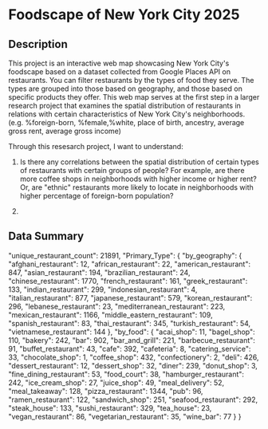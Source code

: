 # Foodscape of New York City 2025

## Description

This project is an interactive web map showcasing New York City's foodscape based on a dataset collected from Google Places API on restaurants. You can filter restaurants by the types of food they serve. The types are grouped into those based on geography, and those based on specific products they offer. This web map serves at the first step in a larger research project that examines the spatial distribution of restaurants in relations with certain characteristics of New York City's neighborhoods. (e.g. %foreign-born, %female,%white, place of birth, ancestry, average gross rent, average gross income) 

Through this resesarch project, I want to understand: 

1) Is there any correlations between the spatial distribution of certain types of restaurants with certain groups of people? For example, are there more coffee shops in neighborhoods with higher income or higher rent? Or, are "ethnic" restaurants more likely to locate in neighborhoods with higher percentage of foreign-born population? 

2) 

## Data Summary

"unique_restaurant_count": 21891,
"Primary_Type": {
    "by_geography": {
         "afghani_restaurant": 12,
         "african_restaurant": 22,
         "american_restaurant": 847,
         "asian_restaurant": 194,
         "brazilian_restaurant": 24,
         "chinese_restaurant": 1770,
         "french_restaurant": 161,
         "greek_restaurant": 133,
         "indian_restaurant": 299,
         "indonesian_restaurant": 4,
         "italian_restaurant": 877,
         "japanese_restaurant": 579,
         "korean_restaurant": 296,
         "lebanese_restaurant": 23,
         "mediterranean_restaurant": 223,
         "mexican_restaurant": 1166,
         "middle_eastern_restaurant": 109,
         "spanish_restaurant": 83,
         "thai_restaurant": 345,
         "turkish_restaurant": 54,
         "vietnamese_restaurant": 144
   },
      "by_food": {
         "acai_shop": 11,
         "bagel_shop": 110,
         "bakery": 242,
         "bar": 902,
         "bar_and_grill": 221,
         "barbecue_restaurant": 91,
         "buffet_restaurant": 43,
         "cafe": 392,
         "cafeteria": 8,
         "catering_service": 33,
         "chocolate_shop": 1,
         "coffee_shop": 432,
         "confectionery": 2,
         "deli": 426,
         "dessert_restaurant": 12,
         "dessert_shop": 32,
         "diner": 239,
         "donut_shop": 3,
         "fine_dining_restaurant": 53,
         "food_court": 38,
         "hamburger_restaurant": 242,
         "ice_cream_shop": 27,
         "juice_shop": 49,
         "meal_delivery": 52,
         "meal_takeaway": 128,
         "pizza_restaurant": 1344,
         "pub": 96,
         "ramen_restaurant": 122,
         "sandwich_shop": 251,
         "seafood_restaurant": 292,
         "steak_house": 133,
         "sushi_restaurant": 329,
         "tea_house": 23,
         "vegan_restaurant": 86,
         "vegetarian_restaurant": 35,
         "wine_bar": 77
   }
}
